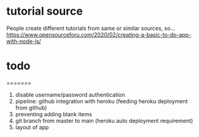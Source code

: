 # tutorial source
People create different tutorials from same or similar sources, so...
https://www.opensourceforu.com/2020/02/creating-a-basic-to-do-app-with-node-js/

# todo
=======
1. disable username/password authentication
2. pipeline: github integration with heroku (feeding heroku deployment from github)
3. preventing adding blank items
4. git branch from master to main (heroku auto deployment requirement)
5. layout of app

